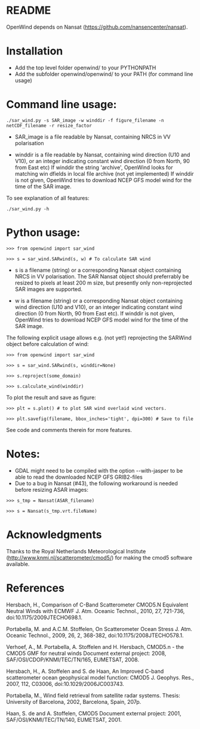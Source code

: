 # README  

OpenWind depends on Nansat (https://github.com/nansencenter/nansat). 

# Installation

- Add the top level folder openwind/ to your PYTHONPATH
- Add the subfolder openwind/openwind/ to your PATH (for command line usage)

# Command line usage:

```
./sar_wind.py -s SAR_image -w winddir -f figure_filename -n netCDF_filename -r resize_factor
```

- SAR_image is a file readable by Nansat, containing NRCS in VV polarisation

- winddir is a file readable by Nansat, containing wind direction (U10 and V10), or an integer indicating constant wind direction (0 from North, 90 from East etc)
If winddir the string 'archive', OpenWind looks for matching win dfields in local file archive (not yet implemented)
If winddir is not given, OpenWind tries to download NCEP GFS model wind for the time of the SAR image.

To see explanation of all features:
```
./sar_wind.py -h
```


# Python usage:
```
>>> from openwind import sar_wind

>>> s = sar_wind.SARwind(s, w) # To calculate SAR wind
```

- s is a filename (string) or a corresponding Nansat object containing NRCS in VV polarisation. The SAR Nansat object should preferrably be resized to pixels at least 200 m size, but presently only non-reprojected SAR images are supported.

- w is a filename (string) or a corresponding Nansat object containing wind direction (U10 and V10), or an integer indicating constant wind direction (0 from North, 90 from East etc). If winddir is not given, OpenWind tries to download NCEP GFS model wind for the time of the SAR image.


The following explicit usage allows e.g. (not yet!) reprojecting the SARWind object before calculation of wind:
```
>>> from openwind import sar_wind

>>> s = sar_wind.SARwind(s, winddir=None)

>>> s.reproject(some_domain)

>>> s.calculate_wind(winddir)
```

To plot the result and save as figure:
```
>>> plt = s.plot() # to plot SAR wind overlaid wind vectors.

>>> plt.savefig(filename, bbox_inches='tight', dpi=300) # Save to file
```

See code and comments therein for more features.

# Notes:
- GDAL might need to be compiled with the option --with-jasper to be able to read the downloaded NCEP GFS GRIB2-files
- Due to a bug in Nansat (#43), the following workaround is needed before resizing ASAR images:

```
>>> s_tmp = Nansat(ASAR_filename)

>>> s = Nansat(s_tmp.vrt.fileName)
```

# Acknowledgments

Thanks to the Royal Netherlands Meteorological Institute
(http://www.knmi.nl/scatterometer/cmod5/) for making the cmod5 software
available.

# References

Hersbach, H., Comparison of C-Band Scatterometer CMOD5.N Equivalent Neutral
Winds with ECMWF J. Atm. Oceanic Technol., 2010, 27, 721-736,
doi:10.1175/2009JTECHO698.1.

Portabella, M. and A.C.M. Stoffelen, On Scatterometer Ocean Stress J. Atm.
Oceanic Technol., 2009, 26, 2, 368-382, doi:10.1175/2008JTECHO578.1.

Verhoef, A., M. Portabella, A. Stoffelen and H. Hersbach, CMOD5.n - the CMOD5
GMF for neutral winds Document external project: 2008,
SAF/OSI/CDOP/KNMI/TEC/TN/165, EUMETSAT, 2008.

Hersbach, H., A. Stoffelen and S. de Haan, An Improved C-band scatterometer
ocean geophysical model function: CMOD5 J. Geophys. Res., 2007, 112, C03006,
doi:10.1029/2006JC003743.

Portabella, M., Wind field retrieval from satellite radar systems. Thesis:
University of Barcelona, 2002, Barcelona, Spain, 207p.

Haan, S. de and A. Stoffelen, CMOD5 Document external project: 2001,
SAF/OSI/KNMI/TEC/TN/140, EUMETSAT, 2001.

